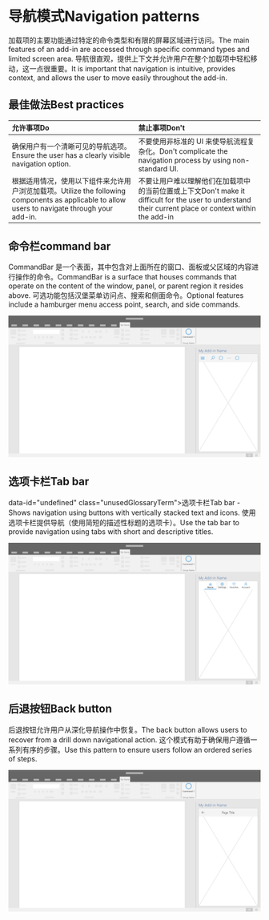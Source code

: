 # <a name="navigation-patterns"></a><span data-ttu-id="c425e-101">导航模式</span><span class="sxs-lookup"><span data-stu-id="c425e-101">Navigation patterns</span></span>

<span data-ttu-id="c425e-102">加载项的主要功能通过特定的命令类型和有限的屏幕区域进行访问。</span><span class="sxs-lookup"><span data-stu-id="c425e-102">The main features of an add-in are accessed through specific command types and limited screen area.</span></span> <span data-ttu-id="c425e-103">导航很直观，提供上下文并允许用户在整个加载项中轻松移动，这一点很重要。</span><span class="sxs-lookup"><span data-stu-id="c425e-103">It is important that navigation is intuitive, provides context, and allows the user to move easily throughout the add-in.</span></span>

## <a name="best-practices"></a><span data-ttu-id="c425e-104">最佳做法</span><span class="sxs-lookup"><span data-stu-id="c425e-104">Best practices</span></span>

| <span data-ttu-id="c425e-105">允许事项</span><span class="sxs-lookup"><span data-stu-id="c425e-105">Do</span></span>    | <span data-ttu-id="c425e-106">禁止事项</span><span class="sxs-lookup"><span data-stu-id="c425e-106">Don't</span></span> |
| :---- | :---- |
| <span data-ttu-id="c425e-107">确保用户有一个清晰可见的导航选项。</span><span class="sxs-lookup"><span data-stu-id="c425e-107">Ensure the user has a clearly visible navigation option.</span></span> | <span data-ttu-id="c425e-108">不要使用非标准的 UI 来使导航流程复杂化。</span><span class="sxs-lookup"><span data-stu-id="c425e-108">Don't complicate the navigation process by using non-standard UI.</span></span>
| <span data-ttu-id="c425e-109">根据适用情况，使用以下组件来允许用户浏览加载项。</span><span class="sxs-lookup"><span data-stu-id="c425e-109">Utilize the following components as applicable to allow users to navigate through your add-in.</span></span> | <span data-ttu-id="c425e-110">不要让用户难以理解他们在加载项中的当前位置或上下文</span><span class="sxs-lookup"><span data-stu-id="c425e-110">Don't make it difficult for the user to understand their current place or context within the add-in</span></span>



## <a name="command-bar"></a><span data-ttu-id="c425e-111">命令栏</span><span class="sxs-lookup"><span data-stu-id="c425e-111">command bar</span></span>

<span data-ttu-id="c425e-112">CommandBar 是一个表面，其中包含对上面所在的窗口、面板或父区域的内容进行操作的命令。</span><span class="sxs-lookup"><span data-stu-id="c425e-112">CommandBar is a surface that houses commands that operate on the content of the window, panel, or parent region it resides above.</span></span> <span data-ttu-id="c425e-113">可选功能包括汉堡菜单访问点、搜索和侧面命令。</span><span class="sxs-lookup"><span data-stu-id="c425e-113">Optional features include a hamburger menu access point, search, and side commands.</span></span>

![命令 - 桌面任务窗格的规范](../images/add-in-command-bar.png)



## <a name="tab-bar"></a><span data-ttu-id="c425e-115">选项卡栏</span><span class="sxs-lookup"><span data-stu-id="c425e-115">Tab bar</span></span>

<span data-ttu-id="c425e-116">data-id="undefined" class="unusedGlossaryTerm">选项卡栏</span><span class="sxs-lookup"><span data-stu-id="c425e-116">Tab bar - Shows navigation using buttons with vertically stacked text and icons.</span></span> <span data-ttu-id="c425e-117">使用选项卡栏提供导航（使用简短的描述性标题的选项卡）。</span><span class="sxs-lookup"><span data-stu-id="c425e-117">Use the tab bar to provide navigation using tabs with short and descriptive titles.</span></span>

![选项卡栏 - 桌面任务窗格的规范](../images/add-in-tab-bar.png)


## <a name="back-button"></a><span data-ttu-id="c425e-119">后退按钮</span><span class="sxs-lookup"><span data-stu-id="c425e-119">Back button</span></span>

<span data-ttu-id="c425e-120">后退按钮允许用户从深化导航操作中恢复。</span><span class="sxs-lookup"><span data-stu-id="c425e-120">The back button allows users to recover from a drill down navigational action.</span></span> <span data-ttu-id="c425e-121">这个模式有助于确保用户遵循一系列有序的步骤。</span><span class="sxs-lookup"><span data-stu-id="c425e-121">Use this pattern to ensure users follow an ordered series of steps.</span></span>  

![后退按钮 - 桌面任务窗格的规范](../images/add-in-back-button.png)
